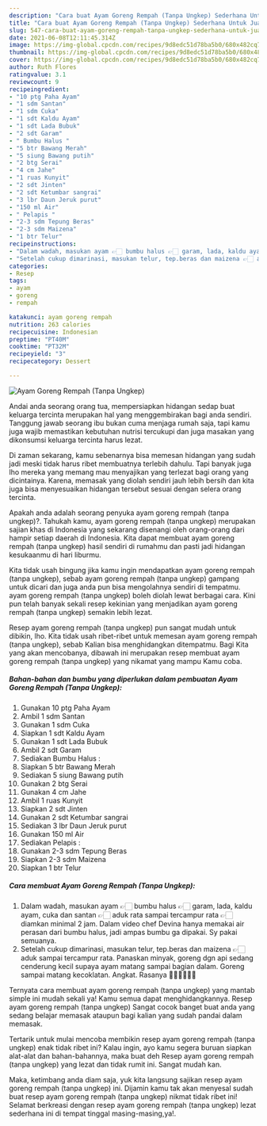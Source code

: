 ```yaml
---
description: "Cara buat Ayam Goreng Rempah (Tanpa Ungkep) Sederhana Untuk Jualan"
title: "Cara buat Ayam Goreng Rempah (Tanpa Ungkep) Sederhana Untuk Jualan"
slug: 547-cara-buat-ayam-goreng-rempah-tanpa-ungkep-sederhana-untuk-jualan
date: 2021-06-08T12:11:45.314Z
image: https://img-global.cpcdn.com/recipes/9d8edc51d78ba5b0/680x482cq70/ayam-goreng-rempah-tanpa-ungkep-foto-resep-utama.jpg
thumbnail: https://img-global.cpcdn.com/recipes/9d8edc51d78ba5b0/680x482cq70/ayam-goreng-rempah-tanpa-ungkep-foto-resep-utama.jpg
cover: https://img-global.cpcdn.com/recipes/9d8edc51d78ba5b0/680x482cq70/ayam-goreng-rempah-tanpa-ungkep-foto-resep-utama.jpg
author: Ruth Flores
ratingvalue: 3.1
reviewcount: 9
recipeingredient:
- "10 ptg Paha Ayam"
- "1 sdm Santan"
- "1 sdm Cuka"
- "1 sdt Kaldu Ayam"
- "1 sdt Lada Bubuk"
- "2 sdt Garam"
- " Bumbu Halus "
- "5 btr Bawang Merah"
- "5 siung Bawang putih"
- "2 btg Serai"
- "4 cm Jahe"
- "1 ruas Kunyit"
- "2 sdt Jinten"
- "2 sdt Ketumbar sangrai"
- "3 lbr Daun Jeruk purut"
- "150 ml Air"
- " Pelapis "
- "2-3 sdm Tepung Beras"
- "2-3 sdm Maizena"
- "1 btr Telur"
recipeinstructions:
- "Dalam wadah, masukan ayam 👉🏻 bumbu halus 👉🏻 garam, lada, kaldu ayam, cuka dan santan 👉🏻 aduk rata sampai tercampur rata 👉🏻 diamkan minimal 2 jam. Dalam video chef Devina hanya memakai air perasan dari bumbu halus, jadi ampas bumbu ga dipakai. Sy pakai semuanya."
- "Setelah cukup dimarinasi, masukan telur, tep.beras dan maizena 👉🏻 aduk sampai tercampur rata. Panaskan minyak, goreng dgn api sedang cenderung kecil supaya ayam matang sampai bagian dalam. Goreng sampai matang kecoklatan. Angkat. Rasanya 👍🏻👍🏻👍🏻"
categories:
- Resep
tags:
- ayam
- goreng
- rempah

katakunci: ayam goreng rempah 
nutrition: 263 calories
recipecuisine: Indonesian
preptime: "PT40M"
cooktime: "PT32M"
recipeyield: "3"
recipecategory: Dessert

---
```



![Ayam Goreng Rempah (Tanpa Ungkep)](https://img-global.cpcdn.com/recipes/9d8edc51d78ba5b0/680x482cq70/ayam-goreng-rempah-tanpa-ungkep-foto-resep-utama.jpg)

Andai anda seorang orang tua, mempersiapkan hidangan sedap buat keluarga tercinta merupakan hal yang menggembirakan bagi anda sendiri. Tanggung jawab seorang ibu bukan cuma menjaga rumah saja, tapi kamu juga wajib memastikan kebutuhan nutrisi tercukupi dan juga masakan yang dikonsumsi keluarga tercinta harus lezat.

Di zaman  sekarang, kamu sebenarnya bisa memesan hidangan yang sudah jadi meski tidak harus ribet membuatnya terlebih dahulu. Tapi banyak juga lho mereka yang memang mau menyajikan yang terlezat bagi orang yang dicintainya. Karena, memasak yang diolah sendiri jauh lebih bersih dan kita juga bisa menyesuaikan hidangan tersebut sesuai dengan selera orang tercinta. 



Apakah anda adalah seorang penyuka ayam goreng rempah (tanpa ungkep)?. Tahukah kamu, ayam goreng rempah (tanpa ungkep) merupakan sajian khas di Indonesia yang sekarang disenangi oleh orang-orang dari hampir setiap daerah di Indonesia. Kita dapat membuat ayam goreng rempah (tanpa ungkep) hasil sendiri di rumahmu dan pasti jadi hidangan kesukaanmu di hari liburmu.

Kita tidak usah bingung jika kamu ingin mendapatkan ayam goreng rempah (tanpa ungkep), sebab ayam goreng rempah (tanpa ungkep) gampang untuk dicari dan juga anda pun bisa mengolahnya sendiri di tempatmu. ayam goreng rempah (tanpa ungkep) boleh diolah lewat berbagai cara. Kini pun telah banyak sekali resep kekinian yang menjadikan ayam goreng rempah (tanpa ungkep) semakin lebih lezat.

Resep ayam goreng rempah (tanpa ungkep) pun sangat mudah untuk dibikin, lho. Kita tidak usah ribet-ribet untuk memesan ayam goreng rempah (tanpa ungkep), sebab Kalian bisa menghidangkan ditempatmu. Bagi Kita yang akan mencobanya, dibawah ini merupakan resep membuat ayam goreng rempah (tanpa ungkep) yang nikamat yang mampu Kamu coba.

<!--inarticleads1-->

##### Bahan-bahan dan bumbu yang diperlukan dalam pembuatan Ayam Goreng Rempah (Tanpa Ungkep):

1. Gunakan 10 ptg Paha Ayam
1. Ambil 1 sdm Santan
1. Gunakan 1 sdm Cuka
1. Siapkan 1 sdt Kaldu Ayam
1. Gunakan 1 sdt Lada Bubuk
1. Ambil 2 sdt Garam
1. Sediakan  Bumbu Halus :
1. Siapkan 5 btr Bawang Merah
1. Sediakan 5 siung Bawang putih
1. Gunakan 2 btg Serai
1. Gunakan 4 cm Jahe
1. Ambil 1 ruas Kunyit
1. Siapkan 2 sdt Jinten
1. Gunakan 2 sdt Ketumbar sangrai
1. Sediakan 3 lbr Daun Jeruk purut
1. Gunakan 150 ml Air
1. Sediakan  Pelapis :
1. Gunakan 2-3 sdm Tepung Beras
1. Siapkan 2-3 sdm Maizena
1. Siapkan 1 btr Telur




<!--inarticleads2-->

##### Cara membuat Ayam Goreng Rempah (Tanpa Ungkep):

1. Dalam wadah, masukan ayam 👉🏻 bumbu halus 👉🏻 garam, lada, kaldu ayam, cuka dan santan 👉🏻 aduk rata sampai tercampur rata 👉🏻 diamkan minimal 2 jam. Dalam video chef Devina hanya memakai air perasan dari bumbu halus, jadi ampas bumbu ga dipakai. Sy pakai semuanya.
1. Setelah cukup dimarinasi, masukan telur, tep.beras dan maizena 👉🏻 aduk sampai tercampur rata. Panaskan minyak, goreng dgn api sedang cenderung kecil supaya ayam matang sampai bagian dalam. Goreng sampai matang kecoklatan. Angkat. Rasanya 👍🏻👍🏻👍🏻




Ternyata cara membuat ayam goreng rempah (tanpa ungkep) yang mantab simple ini mudah sekali ya! Kamu semua dapat menghidangkannya. Resep ayam goreng rempah (tanpa ungkep) Sangat cocok banget buat anda yang sedang belajar memasak ataupun bagi kalian yang sudah pandai dalam memasak.

Tertarik untuk mulai mencoba membikin resep ayam goreng rempah (tanpa ungkep) enak tidak ribet ini? Kalau ingin, ayo kamu segera buruan siapkan alat-alat dan bahan-bahannya, maka buat deh Resep ayam goreng rempah (tanpa ungkep) yang lezat dan tidak rumit ini. Sangat mudah kan. 

Maka, ketimbang anda diam saja, yuk kita langsung sajikan resep ayam goreng rempah (tanpa ungkep) ini. Dijamin kamu tak akan menyesal sudah buat resep ayam goreng rempah (tanpa ungkep) nikmat tidak ribet ini! Selamat berkreasi dengan resep ayam goreng rempah (tanpa ungkep) lezat sederhana ini di tempat tinggal masing-masing,ya!.

